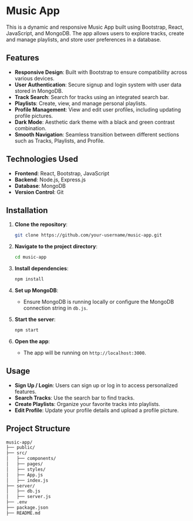 # Music App

This is a dynamic and responsive Music App built using Bootstrap, React, JavaScript, and MongoDB. The app allows users to explore tracks, create and manage playlists, and store user preferences in a database.

## Features

- **Responsive Design**: Built with Bootstrap to ensure compatibility across various devices.
- **User Authentication**: Secure signup and login system with user data stored in MongoDB.
- **Track Search**: Search for tracks using an integrated search bar.
- **Playlists**: Create, view, and manage personal playlists.
- **Profile Management**: View and edit user profiles, including updating profile pictures.
- **Dark Mode**: Aesthetic dark theme with a black and green contrast combination.
- **Smooth Navigation**: Seamless transition between different sections such as Tracks, Playlists, and Profile.

## Technologies Used

- **Frontend**: React, Bootstrap, JavaScript
- **Backend**: Node.js, Express.js
- **Database**: MongoDB
- **Version Control**: Git

## Installation

1. **Clone the repository**:
    ```bash
    git clone https://github.com/your-username/music-app.git
    ```
2. **Navigate to the project directory**:
    ```bash
    cd music-app
    ```
3. **Install dependencies**:
    ```bash
    npm install
    ```
4. **Set up MongoDB**:
   - Ensure MongoDB is running locally or configure the MongoDB connection string in `db.js`.

5. **Start the server**:
    ```bash
    npm start
    ```

6. **Open the app**:
    - The app will be running on `http://localhost:3000`.

## Usage

- **Sign Up / Login**: Users can sign up or log in to access personalized features.
- **Search Tracks**: Use the search bar to find tracks.
- **Create Playlists**: Organize your favorite tracks into playlists.
- **Edit Profile**: Update your profile details and upload a profile picture.

## Project Structure

```bash
music-app/
├── public/
├── src/
│   ├── components/
│   ├── pages/
│   ├── styles/
│   ├── App.js
│   ├── index.js
├── server/
│   ├── db.js
│   ├── server.js
├── .env
├── package.json
├── README.md
